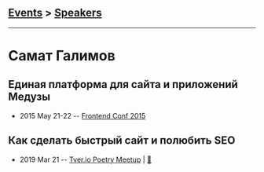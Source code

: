 ## [Events](../README.md) > [Speakers](../speakers.md)
---

# Самат Галимов

## Единая платформа для сайта и приложений Медузы
- 2015 May 21-22 -- [Frontend Conf 2015](https://www.youtube.com/watch?v=Ja-VhJL2FbE)    
## Как сделать быстрый сайт и полюбить SEO
- 2019 Mar 21 -- [Tver.io Poetry Meetup](https://youtu.be/MRAM5ooFfQo)  | [:notebook:](http://tver.io/meetup/2019/03-poetry/slides/2019-tver-io-poetry-galimov.pdf)  
